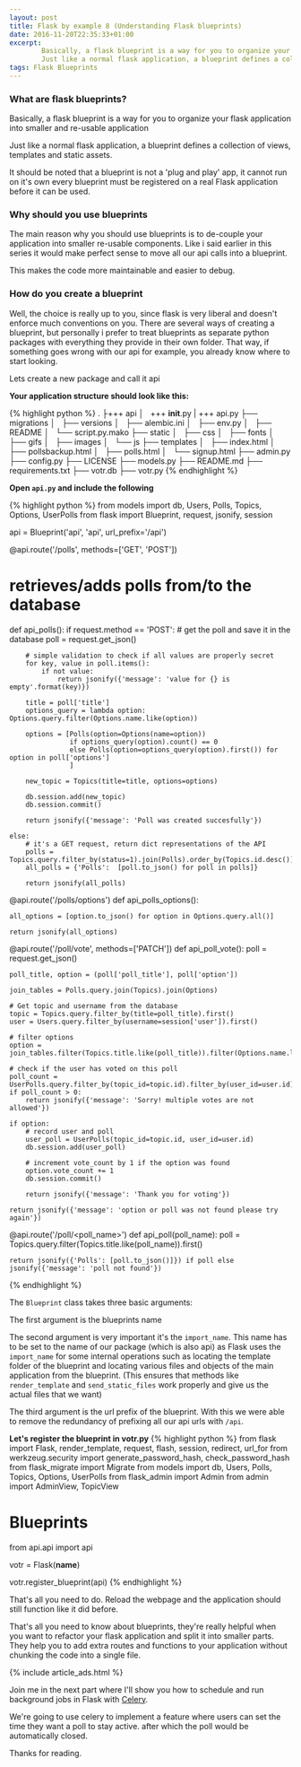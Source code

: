 ```yaml
---
layout: post
title: Flask by example 8 (Understanding Flask blueprints)
date: 2016-11-20T22:35:33+01:00
excerpt:
        Basically, a flask blueprint is a way for you to organize your flask application into smaller and re-usable applications
        Just like a normal flask application, a blueprint defines a collection of views, templates and static assets.
tags: Flask Blueprints
---
```



### What are flask blueprints?

Basically, a flask blueprint is a way for you to organize your flask application into smaller and re-usable application

Just like a normal flask application, a blueprint defines a collection of views, templates and static assets.

It should be noted that a blueprint is not a 'plug and play' app, it cannot run on it's own every blueprint must be registered on a real Flask application before it can be used.

### Why should you use blueprints
The main reason why you should use blueprints is to de-couple your application into smaller re-usable components. Like i said earlier in this series it would make perfect sense to move all our api calls into a blueprint.

This makes the code more maintainable and easier to debug.


### How do you create a blueprint
Well, the choice is really up to you, since flask is very liberal and doesn't enforce much conventions on you. There are several ways of creating a blueprint, but personally i prefer to treat blueprints as separate python packages with everything they provide in their own folder. That way, if something goes wrong with our api for example, you already know where to start looking.

Lets create a new package and call it api

**Your application structure should look like this:**

{% highlight python %}
.
├+++ api
│   +++ __init__.py
|   +++ api.py
├── migrations
│   ├── versions
│   ├── alembic.ini
│   ├── env.py
│   ├── README
│   └── script.py.mako
├── static
│   ├── css
│   ├── fonts
│   ├── gifs
│   ├── images
│   └── js
├── templates
│   ├── index.html
│   ├── pollsbackup.html
│   ├── polls.html
│   └── signup.html
├── admin.py
├── config.py
├── LICENSE
├── models.py
├── README.md
├── requirements.txt
├── votr.db
├── votr.py
{% endhighlight %}

**Open `api.py` and include the following**

{% highlight python %}
from models import db, Users, Polls, Topics, Options, UserPolls
from flask import Blueprint, request, jsonify, session

api = Blueprint('api', 'api', url_prefix='/api')


@api.route('/polls', methods=['GET', 'POST'])
# retrieves/adds polls from/to the database
def api_polls():
    if request.method == 'POST':
        # get the poll and save it in the database
        poll = request.get_json()

        # simple validation to check if all values are properly secret
        for key, value in poll.items():
            if not value:
                return jsonify({'message': 'value for {} is empty'.format(key)})

        title = poll['title']
        options_query = lambda option: Options.query.filter(Options.name.like(option))

        options = [Polls(option=Options(name=option))
                   if options_query(option).count() == 0
                   else Polls(option=options_query(option).first()) for option in poll['options']
                   ]

        new_topic = Topics(title=title, options=options)

        db.session.add(new_topic)
        db.session.commit()

        return jsonify({'message': 'Poll was created succesfully'})

    else:
        # it's a GET request, return dict representations of the API
        polls = Topics.query.filter_by(status=1).join(Polls).order_by(Topics.id.desc()).all()
        all_polls = {'Polls':  [poll.to_json() for poll in polls]}

        return jsonify(all_polls)


@api.route('/polls/options')
def api_polls_options():

    all_options = [option.to_json() for option in Options.query.all()]

    return jsonify(all_options)


@api.route('/poll/vote', methods=['PATCH'])
def api_poll_vote():
    poll = request.get_json()

    poll_title, option = (poll['poll_title'], poll['option'])

    join_tables = Polls.query.join(Topics).join(Options)

    # Get topic and username from the database
    topic = Topics.query.filter_by(title=poll_title).first()
    user = Users.query.filter_by(username=session['user']).first()

    # filter options
    option = join_tables.filter(Topics.title.like(poll_title)).filter(Options.name.like(option)).first()

    # check if the user has voted on this poll
    poll_count = UserPolls.query.filter_by(topic_id=topic.id).filter_by(user_id=user.id).count()
    if poll_count > 0:
        return jsonify({'message': 'Sorry! multiple votes are not allowed'})

    if option:
        # record user and poll
        user_poll = UserPolls(topic_id=topic.id, user_id=user.id)
        db.session.add(user_poll)

        # increment vote_count by 1 if the option was found
        option.vote_count += 1
        db.session.commit()

        return jsonify({'message': 'Thank you for voting'})

    return jsonify({'message': 'option or poll was not found please try again'})


@api.route('/poll/<poll_name>')
def api_poll(poll_name):
    poll = Topics.query.filter(Topics.title.like(poll_name)).first()

    return jsonify({'Polls': [poll.to_json()]}) if poll else jsonify({'message': 'poll not found'})

{% endhighlight %}

The `Blueprint` class takes three basic arguments:

The first argument is the blueprints name

The second argument is very important it's the `import_name`. This name has to be set to the name of our package (which is also api) as Flask uses the `import_name` for some internal operations such as locating the template folder of the blueprint and locating various files and objects of the main application from the blueprint. (This ensures that methods like `render_template` and `send_static_files` work properly and give us the actual files that we want)

The third argument is the url prefix of the blueprint. With this we were able to remove the redundancy of prefixing all our api urls with `/api`.


**Let's register the blueprint in votr.py**
{% highlight python %}
from flask import Flask, render_template, request, flash, session, redirect, url_for
from werkzeug.security import generate_password_hash, check_password_hash
from flask_migrate import Migrate
from models import db, Users, Polls, Topics, Options, UserPolls
from flask_admin import Admin
from admin import AdminView, TopicView

# Blueprints
from api.api import api

votr = Flask(__name__)

votr.register_blueprint(api)
{% endhighlight %}

That's all you need to do. Reload the webpage and the application should still function like it did before.

That's all you need to know about blueprints, they're really helpful when you want to refactor your flask application and split it into smaller parts. They help you to add extra routes and functions to your application without chunking the code into a single file.

{% include article_ads.html %}

Join me in the next part where I'll show you how to schedule and run background jobs in Flask with [Celery](http://www.celeryproject.org/).

We're going to use celery to implement a feature where users can set the time they want a poll to stay active. after which the poll would be automatically closed.

Thanks for reading.
